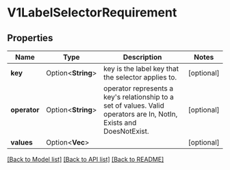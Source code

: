 # V1LabelSelectorRequirement

## Properties

Name | Type | Description | Notes
------------ | ------------- | ------------- | -------------
**key** | Option<**String**> | key is the label key that the selector applies to. | [optional]
**operator** | Option<**String**> | operator represents a key's relationship to a set of values. Valid operators are In, NotIn, Exists and DoesNotExist. | [optional]
**values** | Option<**Vec<String>**> |  | [optional]

[[Back to Model list]](../README.md#documentation-for-models) [[Back to API list]](../README.md#documentation-for-api-endpoints) [[Back to README]](../README.md)


